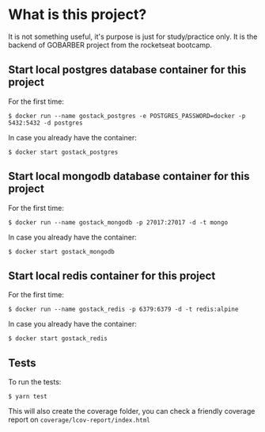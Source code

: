 # What is this project?

It is not something useful, it's purpose is just for study/practice only. It is the backend of GOBARBER project from the rocketseat bootcamp.

## Start local postgres database container for this project

For the first time:

```
$ docker run --name gostack_postgres -e POSTGRES_PASSWORD=docker -p 5432:5432 -d postgres
```

In case you already have the container:

```
$ docker start gostack_postgres
```

## Start local mongodb database container for this project

For the first time:

```
$ docker run --name gostack_mongodb -p 27017:27017 -d -t mongo
```

In case you already have the container:

```
$ docker start gostack_mongodb
```

## Start local redis container for this project

For the first time:

```
$ docker run --name gostack_redis -p 6379:6379 -d -t redis:alpine
```

In case you already have the container:

```
$ docker start gostack_redis
```

## Tests

To run the tests:

```
$ yarn test
```

This will also create the coverage folder, you can check a friendly coverage report on `coverage/lcov-report/index.html`
